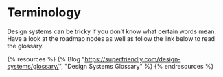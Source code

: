 # Terminology

Design systems can be tricky if you don’t know what certain words mean. Have a look at the roadmap nodes as well as follow the link below to read the glossary.

{% resources %}
  {% Blog "https://superfriendly.com/design-systems/glossary/", "Design Systems Glossary" %}
{% endresources %}

